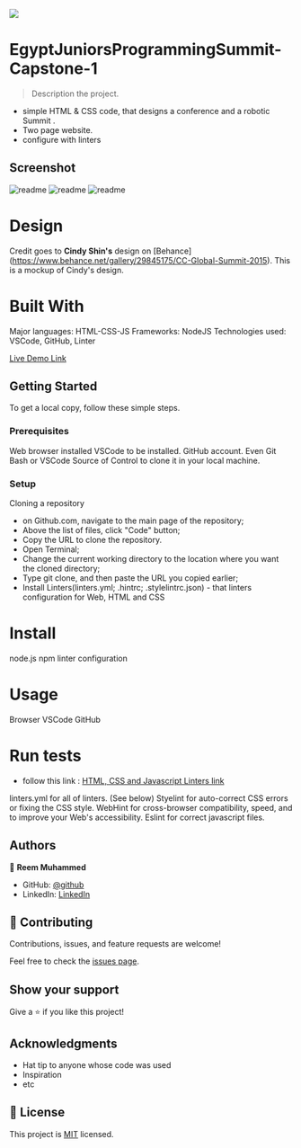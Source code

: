 ![](https://img.shields.io/badge/Microverse-blueviolet)

# EgyptJuniorsProgrammingSummit-Capstone-1

> Description the project.
- simple HTML & CSS code, that designs a conference and a robotic Summit .
- Two page website.
- configure with linters

## Screenshot

![readme](./images/screenshoots/mobile-version-1.png)
![readme](./images/screenshoots/mobile-version-2.png)
![readme](./images/screenshoots/mobile-version-3.png)

# Design
Credit goes to **Cindy Shin's** design on [Behance] (https://www.behance.net/gallery/29845175/CC-Global-Summit-2015). This is a mockup of Cindy's design.

# Built With
Major languages: HTML-CSS-JS
Frameworks: NodeJS
Technologies used: VSCode, GitHub, Linter

[Live Demo Link](https://reemmohamedabdelfatah.github.io/EgyptJuniorsProgrammingSummit-Capstone-1/)

## Getting Started
To get a local copy, follow these simple steps.

### Prerequisites
Web browser installed
VSCode to be installed.
GitHub account.
Even Git Bash or VSCode Source of Control to clone it in your local machine.

### Setup
Cloning a repository
* on Github.com, navigate to the main page of the repository;
* Above the list of files, click "Code" button; 
* Copy the URL to clone the repository.
* Open Terminal;
* Change the current working directory to the location where you want the cloned directory; 
* Type git clone, and then paste the URL you copied earlier; 
* Install Linters(linters.yml; .hintrc; .stylelintrc.json) - that linters configuration for Web, HTML and CSS

# Install

node.js
npm
linter configuration

# Usage

Browser
VSCode
GitHub

# Run tests

- follow this link :
 [HTML, CSS and Javascript Linters link]( https://github.com/microverseinc/linters-config/tree/master/html-css-js)

linters.yml for all of linters. (See below)
Styelint for auto-correct CSS errors or fixing the CSS style.
WebHint for cross-browser compatibility, speed, and to improve your Web's accessibility.
Eslint for correct javascript files.

## Authors

👤 **Reem Muhammed**

- GitHub: [@github](https://github.com/ReemMohamedAbdelfatah)
- LinkedIn: [LinkedIn](https://www.linkedin.com/in/reem-abd-el-fatah-a07543116)

## 🤝 Contributing

Contributions, issues, and feature requests are welcome!

Feel free to check the [issues page](../../issues/).

## Show your support

Give a ⭐️ if you like this project!

## Acknowledgments

- Hat tip to anyone whose code was used
- Inspiration
- etc

## 📝 License

This project is [MIT](./LICENSE) licensed.